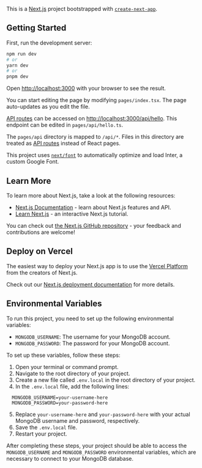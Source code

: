 This is a [Next.js](https://nextjs.org/) project bootstrapped with [`create-next-app`](https://github.com/vercel/next.js/tree/canary/packages/create-next-app).

## Getting Started

First, run the development server:

```bash
npm run dev
# or
yarn dev
# or
pnpm dev
```

Open [http://localhost:3000](http://localhost:3000) with your browser to see the result.

You can start editing the page by modifying `pages/index.tsx`. The page auto-updates as you edit the file.

[API routes](https://nextjs.org/docs/api-routes/introduction) can be accessed on [http://localhost:3000/api/hello](http://localhost:3000/api/hello). This endpoint can be edited in `pages/api/hello.ts`.

The `pages/api` directory is mapped to `/api/*`. Files in this directory are treated as [API routes](https://nextjs.org/docs/api-routes/introduction) instead of React pages.

This project uses [`next/font`](https://nextjs.org/docs/basic-features/font-optimization) to automatically optimize and load Inter, a custom Google Font.

## Learn More

To learn more about Next.js, take a look at the following resources:

- [Next.js Documentation](https://nextjs.org/docs) - learn about Next.js features and API.
- [Learn Next.js](https://nextjs.org/learn) - an interactive Next.js tutorial.

You can check out [the Next.js GitHub repository](https://github.com/vercel/next.js/) - your feedback and contributions are welcome!

## Deploy on Vercel

The easiest way to deploy your Next.js app is to use the [Vercel Platform](https://vercel.com/new?utm_medium=default-template&filter=next.js&utm_source=create-next-app&utm_campaign=create-next-app-readme) from the creators of Next.js.

Check out our [Next.js deployment documentation](https://nextjs.org/docs/deployment) for more details.

## Environmental Variables

To run this project, you need to set up the following environmental variables:

- `MONGODB_USERNAME`: The username for your MongoDB account.
- `MONGODB_PASSWORD`: The password for your MongoDB account.

To set up these variables, follow these steps:

1. Open your terminal or command prompt.
2. Navigate to the root directory of your project.
3. Create a new file called `.env.local` in the root directory of your project.
4. In the `.env.local` file, add the following lines:

```
  MONGODB_USERNAME=your-username-here
  MONGODB_PASSWORD=your-password-here
```

5. Replace `your-username-here` and `your-password-here` with your actual MongoDB username and password, respectively.
6. Save the `.env.local` file.
7. Restart your project.

After completing these steps, your project should be able to access the `MONGODB_USERNAME` and `MONGODB_PASSWORD` environmental variables, which are necessary to connect to your MongoDB database.
